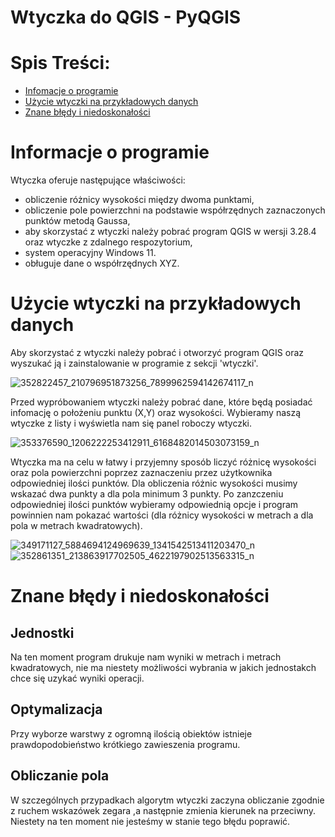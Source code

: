 # Wtyczka do QGIS - PyQGIS
# Spis Treści:
- [Infomacje o programie](#informacje-o-programie)
- [Użycie wtyczki na przykładowych danych](#użycie-wtyczki-na-przykładowych-danych)
- [Znane błędy i niedoskonałości](#znane-błędy-i-niedoskonałości)

# Informacje o programie
Wtyczka oferuje następujące właściwości:
- obliczenie różnicy wysokości między dwoma punktami,
- obliczenie pole powierzchni na podstawie współrzędnych zaznaczonych punktów metodą Gaussa,
- aby skorzystać z wtyczki należy pobrać program QGIS w wersji 3.28.4 oraz wtyczke z zdalnego respozytorium,
- system operacyjny Windows 11.
- obługuje dane o współrzędnych XYZ.


# Użycie wtyczki na przykładowych danych 
Aby skorzystać z wtyczki należy pobrać i otworzyć program QGIS oraz wyszukać ją i zainstalowanie  w programie z sekcji 'wtyczki'.


![352822457_210796951873256_7899962594142674117_n](https://github.com/PlaceForNick/Projekt_2/assets/129080867/699c48db-0ed0-467f-92fe-e81721bddc88)

Przed wypróbowaniem wtyczki należy pobrać dane, które będą posiadać infomację o położeniu punktu (X,Y) oraz wysokości. Wybieramy naszą wtyczke z listy i wyświetla nam się panel roboczy wtyczki.

![353376590_1206222253412911_6168482014503073159_n](https://github.com/PlaceForNick/Projekt_2/assets/129080867/10b85030-76df-472b-9def-59925f98ccfd)



Wtyczka ma na celu w łatwy i przyjemny sposób liczyć różnicę wysokości oraz pola powierzchni poprzez zaznaczeniu przez użytkownika odpowiedniej ilości punktów. Dla obliczenia różnic wysokości musimy wskazać dwa punkty a dla pola minimum 3 punkty. Po zanzczeniu odpowiedniej ilości punktów wybieramy odpowiednią opcje i program powinnien nam pokazać wartości (dla różnicy wysokości w metrach a dla pola w metrach kwadratowych).

![349171127_5884694124969639_1341542513411203470_n](https://github.com/PlaceForNick/Projekt_2/assets/129080867/202328f5-434f-46e9-a1eb-223396a6b85f)
![352861351_213863917702505_4622197902513563315_n](https://github.com/PlaceForNick/Projekt_2/assets/129080867/57a76fee-6af6-4b22-8f36-3b62dc246de9)



# Znane błędy i niedoskonałości
## Jednostki 
Na ten moment program drukuje nam wyniki w metrach i metrach kwadratowych, nie ma niestety możliwości wybrania w jakich jednostakch chce się uzykać wyniki operacji.
## Optymalizacja
Przy wyborze warstwy z ogromną ilością obiektów istnieje prawdopodobieństwo krótkiego zawieszenia programu.
## Obliczanie pola 
W szczególnych przypadkach algorytm wtyczki zaczyna obliczanie zgodnie z ruchem wskazówek zegara ,a następnie zmienia kierunek na przeciwny. Niestety na ten moment nie jesteśmy w stanie tego błędu poprawić.




